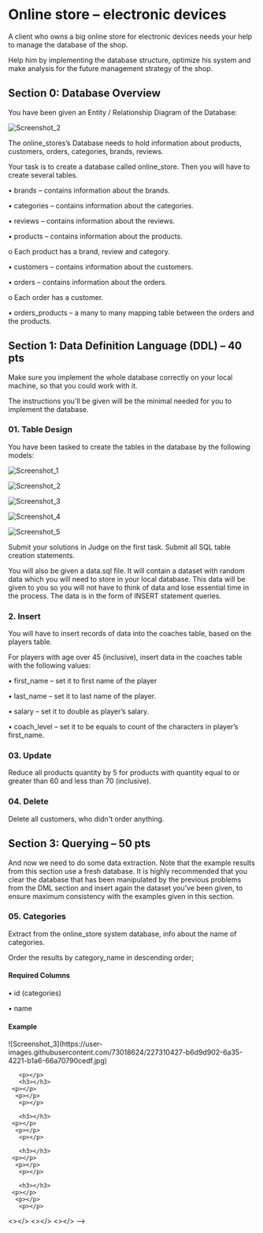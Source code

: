 <h1>Online store – electronic devices</h1>
  <p>A client who owns a big online store for electronic devices needs your help to manage the database of the shop. </p>
    <p>Help him by implementing the database structure, optimize his system and make analysis for the future management strategy of the shop.</p>
    
<h2>Section 0: Database Overview</h2>
  <p>You have been given an Entity / Relationship Diagram of the Database:</p>
  
  ![Screenshot_2](https://user-images.githubusercontent.com/73018624/222157076-71fd4cf5-55da-42ea-8491-dc5867807c91.jpg)

  <p>The online_stores’s Database needs to hold information about products, customers, orders, categories, brands, reviews.</p>
   <p>Your task is to create a database called online_store. Then you will have to create several tables.</p>
    <p>•	brands – contains information about the brands.</p>
     <p>•	categories – contains information about the categories.</p>
      <p>•	reviews – contains information about the reviews.</p>
       <p>•	products – contains information about the products.</p>
        <p>o	Each product has a brand, review and category.</p>
          <p>•	customers – contains information about the customers.</p>
            <p>•	orders – contains information about the orders.</p>
              <p>o	Each order has a customer. </p>
                <p>•	orders_products – a many to many mapping table between the orders and the products.</p>        
    <h2>Section 1: Data Definition Language (DDL) – 40 pts</h2>    
    <p>Make sure you implement the whole database correctly on your local machine, so that you could work with it.</p>
     <p>The instructions you'll be given will be the minimal needed for you to implement the database.</p>
     <h3>01.	Table Design</h3>
      <p>You have been tasked to create the tables in the database by the following models:</p>       
      
![Screenshot_1](https://user-images.githubusercontent.com/73018624/222665595-4d222b2f-742e-41da-921a-576eb5cca119.jpg)
      
![Screenshot_2](https://user-images.githubusercontent.com/73018624/222664047-7ed245fe-7aa1-4538-a67b-4c6cf210e5bf.jpg)     
      
![Screenshot_3](https://user-images.githubusercontent.com/73018624/222664085-7a0bb9aa-eaf3-4bb3-968a-988dc52762ec.jpg)      
      
![Screenshot_4](https://user-images.githubusercontent.com/73018624/222664145-f9abede5-4de3-4ee6-9cc0-dd4ac0aabf61.jpg)      
      
![Screenshot_5](https://user-images.githubusercontent.com/73018624/222664182-3eb014b4-f987-43fe-b08c-0a5af7abcb2e.jpg)      
     
 <p>Submit your solutions in Judge on the first task. Submit all SQL table creation statements.</p>
        <p>You will also be given a data.sql file. It will contain a dataset with random data which you will need to store in your local database. This data will be given to you so you will not have to think of data and lose essential time in the process. The data is in the form of INSERT statement queries. </p>
    
<h3>2.	Insert</h3>
    <p>You will have to insert records of data into the coaches table, based on the players table. </p>
     <p>For players with age over 45 (inclusive), insert data in the coaches table with the following values:</p>
      <p>•	first_name – set it to first name of the player</p>
       <p>•	last_name – set it to last name of the player.</p>
        <p>•	salary – set it to double as player’s salary. </p>
    <p>•	coach_level – set it to be equals to count of the characters in player’s first_name.</p>
 
<h3>03.	Update</h3>
     <p>Reduce all products quantity by 5 for products with quantity equal to or greater than 60 and less than 70 (inclusive).</p>
      <h3>04.	Delete</h3>
     <p>Delete all customers, who didn't order anything.</p>
      <h2>Section 3: Querying – 50 pts</h2>
       <p>And now we need to do some data extraction. Note that the example results from this section use a fresh database. It is highly recommended that you clear the database that has been manipulated by the previous problems from the DML section and insert again the dataset you’ve been given, to ensure maximum consistency with the examples given in this section.</p> 
       <h3>05.	Categories</h3>
     <p>Extract from the online_store system database, info about the name of categories.</p>
      <p>Order the results by category_name in descending order;</p>
       <h4>Required Columns</h4>
       <p>•	id (categories)</p>
        <p>•	name</p>
        <h4>Example</h4>
        ![Screenshot_3](https://user-images.githubusercontent.com/73018624/227310427-b6d9d902-6a35-4221-b1a6-66a70790cedf.jpg)

        
       <p></p>
       <h3></h3>
     <p></p>
      <p></p>
       <p></p>
       
       <h3></h3>
     <p></p>
      <p></p>
       <p></p>
       
       <h3></h3>
     <p></p>
      <p></p>
       <p></p>
       
       <h3></h3>
     <p></p>
      <p></p>
       <p></p>
  <></>
  <></>
  <></>
  -->

